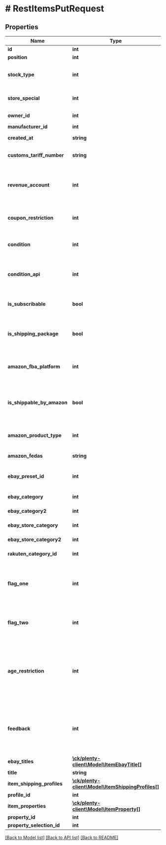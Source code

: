 # # RestItemsPutRequest

## Properties

Name | Type | Description | Notes
------------ | ------------- | ------------- | -------------
**id** | **int** | The ID of the item. The ID must be unique. |
**position** | **int** | The position of the item optional | [optional]
**stock_type** | **int** | The stock type of the item. Possible values:0 &#x3D; Stocked item (default)1 &#x3D; Production item2 &#x3D; Colli3 &#x3D; Special order item optional allowed values are 0, 1, 2, 3 | [optional]
**store_special** | **int** | Option to present items more prominently in the online store.1 &#x3D; Special offer2 &#x3D; New items3 &#x3D; Top items optional allowed values are 0, 1, 2, 3 | [optional]
**owner_id** | **int** | The plentymarkets user that is assigned as owner of this item. optional | [optional]
**manufacturer_id** | **int** | The ID of the manufacturer of the item optional | [optional]
**created_at** | **string** | Timestamp of the date and time the item was created. optional | [optional]
**customs_tariff_number** | **string** | Deprecated: The customs tariff number of the item; usually a 11 digit code number based on the Harmonised System optional | [optional]
**revenue_account** | **int** | The revenue account the item is linked to. An individual revenue account can be saved for each item in plentymarkets. If this is not done, plentymarkets automatically determines a revenue account based on the VAT rate. optional | [optional]
**coupon_restriction** | **int** | Indicates if the item can be purchased using a promotional coupon.0 &#x3D; Permitted1 &#x3D; Not permitted2 &#x3D; Purchasable with coupon only optional allowed values are 0, 1, 2 | [optional]
**condition** | **int** | The condition of the item. Possible values:0 &#x3D; New1 &#x3D; Used2 &#x3D; Boxed as new3 &#x3D; New with label4 &#x3D; Factory seconds optional allowed values are 0, 1, 2, 3, 4 | [optional]
**condition_api** | **int** | The condition of the item that is transferred to markets via API.0 &#x3D; New1 &#x3D; Used but as new2 &#x3D; Used but very good3 &#x3D; Used but good4 &#x3D; Used but acceptable5 &#x3D; Factory seconds optional allowed values are 0, 1, 2, 3, 4, 5 | [optional]
**is_subscribable** | **bool** | Flag that indicates if the item can be ordered as a subscription item. If yes, the item can be ordered for delivery at regular intervals. optional | [optional]
**is_shipping_package** | **bool** | Flag that indicates if a shipping package is to be used for this item. If yes and the variation&#39;s dimensions are entered in the Settings tab of a variation, the correct shipping package is assigned automatically. optional | [optional]
**amazon_fba_platform** | **int** | Indicates the platform used for Fulfilment by Amazon (FBA). 0 &#x3D; Do not use1 &#x3D; AMAZON EU (Europe)2 &#x3D; AMAZON FE (Far East)3 &#x3D; AMAZON NA (North America) optional allowed values are 0, 1, 2, 3 | [optional]
**is_shippable_by_amazon** | **bool** | Flag that indicates if the item can be shipped with Amazon Multi-Channel. Amazon Multi-Channel Fulfillment is a service for fulfilling orders from sales channels other than Amazon platforms using inventory stored in the Amazon fulfillment center. optional | [optional]
**amazon_product_type** | **int** | The Amazon product type of the item. List of IDs: https://www.plentymarkets.co.uk/manual/data-exchange/data-formats/item/ optional | [optional]
**amazon_fedas** | **string** | The FEDAS product classification key of the item. optional | [optional]
**ebay_preset_id** | **int** | The eBay preset ID. This plentymarkets ID must be specified to save values for $ebayCategory, $ebayCategory2, $ebayStoreCategory and $ebayStoreCategory2. optional | [optional]
**ebay_category** | **int** | The eBay category 1 of the item. This category is used when a new listing is created. optional | [optional]
**ebay_category2** | **int** | The eBay category 2 of the item. This category is used when a new listing is created. optional | [optional]
**ebay_store_category** | **int** | The ID of the eBay store category 1 of the item. This value is used for new listings. optional | [optional]
**ebay_store_category2** | **int** | The ID of the eBay store category 2 of the item. This value is used for new listings. optional | [optional]
**rakuten_category_id** | **int** | The ID of the Rakuten category of this item. optional | [optional]
**flag_one** | **int** | Flag 1 of the item. Flags can be used to organise and filter items. Each item can be assigned up to two flags. Possible values: 1 to 31, 0 &#x3D; no flag optional allowed values are 0, 1, 2, 3, 4, 5, 6, 7, 8, 9, 10, 11, 12, 13, 14, 15, 16, 17, 18, 19, 20, 21, 22, 23, 24, 25, 26, 27, 28, 29, 30, 31 | [optional]
**flag_two** | **int** | Flag 2 of the item. Flags can be used to organise and filter items. Each item can be assigned up to two flags. Possible values: 1 to 11, 0 &#x3D; no flag optional allowed values are 0, 1, 2, 3, 4, 5, 6, 7, 8, 9, 10, 11 | [optional]
**age_restriction** | **int** | The age customers must be to purchase the item. Items with an age rating of 18+ must be linked to a shipping profile for which the PostIdent option is activated.0 &#x3D; None available3 &#x3D; Released for ages 3 and up6 &#x3D; Ages 6 and up9 &#x3D; Ages 9 and up12 &#x3D; Ages 12 and up14 &#x3D; Ages 14 and up16 &#x3D; Ages 16 and up18 &#x3D; Ages 18 and up50 &#x3D; Not marked88 &#x3D; Not 99 &#x3D; Unknown optional allowed values are 0, 3, 6, 9, 12, 14, 16, 18, 50, 88, 99 |
**feedback** | **int** | The feedback, i.e. rating, that this item received. Possible values are 1 to 5 or 1 to 10 depending on the maximum rating setting. An initial feedback can be saved for items. The saved value will then be displayed as the initial feedback. Every time new feedback is submitted, the average value will be recalculated automatically. optional | [optional]
**ebay_titles** | [**\ck/plenty-client\Model\ItemEbayTitle[]**](ItemEbayTitle.md) |  | [optional]
**title** | **string** | The title. |
**item_shipping_profiles** | [**\ck/plenty-client\Model\ItemShippingProfiles[]**](ItemShippingProfiles.md) |  | [optional]
**profile_id** | **int** | The unique ID of the shipping profile |
**item_properties** | [**\ck/plenty-client\Model\ItemProperty[]**](ItemProperty.md) |  | [optional]
**property_id** | **int** | The id of the property item |
**property_selection_id** | **int** | The id of the property selection optional | [optional]

[[Back to Model list]](../../README.md#models) [[Back to API list]](../../README.md#endpoints) [[Back to README]](../../README.md)
